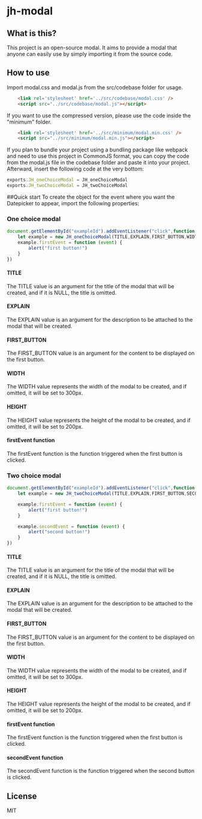 # jh-modal

## What is this?
This project is an open-source modal. It aims to provide a modal that anyone can easily use by simply importing it from the source code.

## How to use

Import modal.css and modal.js from the src/codebase folder for usage.
```html
    <link rel='stylesheet' href='../src/codebase/modal.css' />
    <script src="../src/codebase/modal.js"></script>
```

If you want to use the compressed version, please use the code inside the "minimum" folder.
```html
    <link rel='stylesheet' href='../src/minimum/modal.min.css' />
    <script src="../src/minimum/modal.min.js"></script>
```


If you plan to bundle your project using a bundling package like webpack and need to use this project in CommonJS format, you can copy the code from the modal.js file in the codebase folder and paste it into your project. Afterward, insert the following code at the very bottom:
```javascript
exports.JH_oneChoiceModal = JH_oneChoiceModal
exports.JH_twoChoiceModal = JH_twoChoiceModal
```

##Quick start
To create the object for the event where you want the Datepicker to appear, import the following properties:
### One choice modal
```javascript
document.getElementById("exampleId").addEventListener("click",function(event){
	let example = new JH_oneChoiceModal(TITLE,EXPLAIN,FIRST_BUTTON,WIDTH,HEIGHT)
    example.firstEvent = function (event) {
	    alert("first button!")
    }
})
```

#### TITLE
The TITLE value is an argument for the title of the modal that will be created, and if it is NULL, the title is omitted.

#### EXPLAIN
The EXPLAIN value is an argument for the description to be attached to the modal that will be created.

#### FIRST_BUTTON
The FIRST_BUTTON value is an argument for the content to be displayed on the first button.

#### WIDTH
The WIDTH value represents the width of the modal to be created, and if omitted, it will be set to 300px.

#### HEIGHT
The HEIGHT value represents the height of the modal to be created, and if omitted, it will be set to 200px.

#### firstEvent function
The firstEvent function is the function triggered when the first button is clicked.


### Two choice modal
```javascript
document.getElementById("exampleId").addEventListener("click",function(event){
	let example = new JH_twoChoiceModal(TITLE,EXPLAIN,FIRST_BUTTON,SECOND_BUTTON,WIDTH,HEIGHT)

    example.firstEvent = function (event) {
        alert("first button!")
    }

    example.secondEvent = function (event) {
        alert("second button!")
    }
})
```
#### TITLE
The TITLE value is an argument for the title of the modal that will be created, and if it is NULL, the title is omitted.

#### EXPLAIN
The EXPLAIN value is an argument for the description to be attached to the modal that will be created.

#### FIRST_BUTTON
The FIRST_BUTTON value is an argument for the content to be displayed on the first button.

#### WIDTH
The WIDTH value represents the width of the modal to be created, and if omitted, it will be set to 300px.

#### HEIGHT
The HEIGHT value represents the height of the modal to be created, and if omitted, it will be set to 200px.

#### firstEvent function
The firstEvent function is the function triggered when the first button is clicked.

#### secondEvent function
The secondEvent function is the function triggered when the second button is clicked.

## License

MIT
